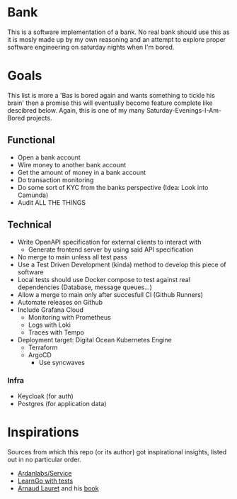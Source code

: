 # Bank

This is a software implementation of a bank. No real bank should use this as it is mosly made up by my own reasoning and an attempt to explore proper software engineering on saturday nights when I'm bored.

# Goals

This list is more a 'Bas is bored again and wants something to tickle his brain' then a promise this will eventually become feature complete like descibred below. Again, this is one of my many Saturday-Evenings-I-Am-Bored projects.

## Functional

- Open a bank account
- Wire money to another bank account
- Get the amount of money in a bank account
- Do transaction monitoring
- Do some sort of KYC from the banks perspective (Idea: Look into Camunda)
- Audit ALL THE THINGS

## Technical

- Write OpenAPI specification for external clients to interact with
  - Generate frontend server by using said API specification
- No merge to main unless all test pass
- Use a Test Driven Development (kinda) method to develop this piece of software
- Local tests should use Docker compose to test against real dependencies (Database, message queues...)
- Allow a merge to main only after succesfull CI (Github Runners)
- Automate releases on Github
- Include Grafana Cloud
  - Monitoring with Prometheus
  - Logs with Loki
  - Traces with Tempo
- Deployment target: Digital Ocean Kubernetes Engine
  - Terraform
  - ArgoCD
    - Use syncwaves

### Infra

- Keycloak (for auth)
- Postgres (for application data)

# Inspirations

Sources from which this repo (or its author) got inspirational insights, listed out in no particular order.

- [Ardanlabs/Service](https://github.com/Ardanlabs/Service)
- [LearnGo with tests](https://quii.gitbook.io/learn-go-with-tests)
- [Arnaud Lauret](http://apihandyman.io/) and his [book](https://www.manning.com/books/the-design-of-web-apis)
